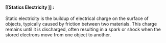 
#### [[Statics Electricity ]] :

Static electricity is the buildup of electrical charge on the surface of objects, typically caused by friction between two materials. This charge remains until it is discharged, often resulting in a spark or shock when the stored electrons move from one object to another.